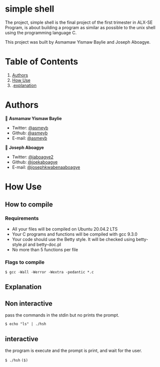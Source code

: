 # simple shell

The project, simple shell is the final project of the first trimester in ALX-SE Program, is about building a program as similar as possible to the unix shell using the programming language C.

This project was built by Asmamaw Yismaw Baylie and Joseph Aboagye.

# Table of Contents
1. [Authors](#Authors)
2. [How Use](#How-Use)
3. .[explanation](#Explanation)

# Authors

 👤 **Asmamaw Yismaw Baylie**

- Twitter: [@asmeyb](https://twitter.com/asmeyb)
- Github: [@asmeyb](https://github.com/asmeyb)
- E-mail: [@asmeyb](asmeyb@gmail.com)

👤 **Joseph Aboagye**

- Twitter: [@jaboagye2](https://twitter.com/jaboagye2)
- Github: [@joekaboagye](https://github.com/joekaboagye)
- E-mail: [@josephkwabenaaboagye](josephkwabenaaboagye@gmail.com)

# How Use

## How to compile

### Requirements

- All your files will be compiled on Ubuntu 20.04.2 LTS
- Your C programs and functions will be compiled with gcc 9.3.0
- Your code should use the Betty style. It will be checked using betty-style.pl and betty-doc.pl
- No more than 5 functions per file

### Flags to compile

`$ gcc -Wall -Werror -Wextra -pedantic *.c`

## Explanation


## Non interactive

pass the commands in the stdin but no prints the prompt.

`$ echo "ls" | ./hsh`

## interactive

the program is execute and the prompt is print, and wait for the user.

`$ ./hsh`
`($)`